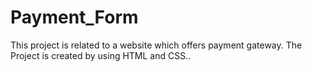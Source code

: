 # Payment_Form
This project is related to a website which offers payment gateway.
The Project is created by using HTML and CSS..
